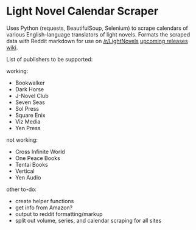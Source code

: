 # Light Novel Calendar Scraper

Uses Python (requests, BeautifulSoup, Selenium) to scrape calendars of various English-language translators of light novels. Formats the scraped data with Reddit markdown for use on [/r/LightNovels](https://www.reddit.com/r/LightNovels/) [upcoming releases wiki](https://www.reddit.com/r/LightNovels/wiki/upcomingreleases).

List of publishers to be supported:

working:
- Bookwalker
- Dark Horse
- J-Novel Club
- Seven Seas
- Sol Press
- Square Enix
- Viz Media
- Yen Press

not working:
- Cross Infinite World
- One Peace Books
- Tentai Books
- Vertical
- Yen Audio

other to-do:
- create helper functions
- get info from Amazon?
- output to reddit formatting/markup
- split out volume, series, and calendar scraping for all sites
